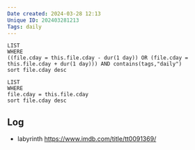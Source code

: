 ```yaml
---
Date created: 2024-03-28 12:13
Unique ID: 202403281213
Tags: daily
---
```

``` dataview
LIST
WHERE 
((file.cday = this.file.cday - dur(1 day)) OR (file.cday = this.file.cday + dur(1 day))) AND contains(tags,"daily")
sort file.cday desc
```
``` dataview
LIST
WHERE 
file.cday = this.file.cday
sort file.cday desc
```
## Log
- labyrinth 
https://www.imdb.com/title/tt0091369/